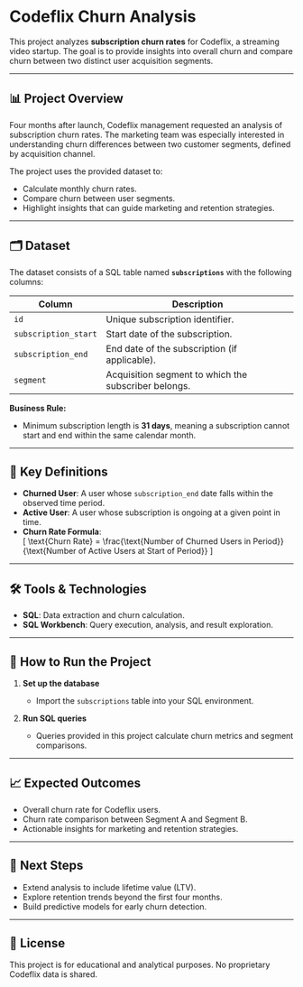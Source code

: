 # Codeflix Churn Analysis

This project analyzes **subscription churn rates** for Codeflix, a streaming video startup. The goal is to provide insights into overall churn and compare churn between two distinct user acquisition segments.

---

## 📊 Project Overview

Four months after launch, Codeflix management requested an analysis of subscription churn rates. The marketing team was especially interested in understanding churn differences between two customer segments, defined by acquisition channel.

The project uses the provided dataset to:
- Calculate monthly churn rates.
- Compare churn between user segments.
- Highlight insights that can guide marketing and retention strategies.

---

## 🗂 Dataset

The dataset consists of a SQL table named **`subscriptions`** with the following columns:

| Column              | Description                                                                 |
|---------------------|-----------------------------------------------------------------------------|
| `id`                | Unique subscription identifier.                                             |
| `subscription_start`| Start date of the subscription.                                              |
| `subscription_end`  | End date of the subscription (if applicable).                               |
| `segment`           | Acquisition segment to which the subscriber belongs.                        |

**Business Rule:**  
- Minimum subscription length is **31 days**, meaning a subscription cannot start and end within the same calendar month.

---

## 🧮 Key Definitions

- **Churned User**: A user whose `subscription_end` date falls within the observed time period.  
- **Active User**: A user whose subscription is ongoing at a given point in time.  
- **Churn Rate Formula**:  
  \[
  \text{Churn Rate} = \frac{\text{Number of Churned Users in Period}}{\text{Number of Active Users at Start of Period}}
  \]

---

## 🛠 Tools & Technologies

- **SQL**: Data extraction and churn calculation.  
- **SQL Workbench**: Query execution, analysis, and result exploration.  

---

## 🚀 How to Run the Project

1. **Set up the database**  
   - Import the `subscriptions` table into your SQL environment.

2. **Run SQL queries**  
   - Queries provided in this project calculate churn metrics and segment comparisons.


---

## 📈 Expected Outcomes

- Overall churn rate for Codeflix users.  
- Churn rate comparison between Segment A and Segment B.  
- Actionable insights for marketing and retention strategies.

---

## 🔮 Next Steps

- Extend analysis to include lifetime value (LTV).  
- Explore retention trends beyond the first four months.  
- Build predictive models for early churn detection.

---

## 📝 License

This project is for educational and analytical purposes. No proprietary Codeflix data is shared.
